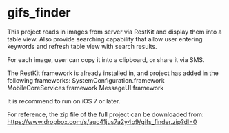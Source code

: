 # gifs_finder

This project reads in images from server via RestKit and display them into a table view.  Also provide searching capability that allow user entering keywords and refresh table view with search results.

For each image, user can copy it into a clipboard, or share it via SMS.

The RestKit framework is already installed in, and project has added in the following frameworks:
SystemConfiguration.framework
MobileCoreServices.framework
MessageUI.framework

It is recommend to run on iOS 7 or later.

For reference, the zip file of the full project can be downloaded from:
https://www.dropbox.com/s/auc41jus7a2y4o9/gifs_finder.zip?dl=0

